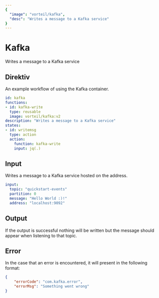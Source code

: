 ```yaml
---
{
  "image": "vorteil/kafka",
  "desc": "Writes a message to a Kafka service"
}
---
```


# Kafka

Writes a message to a Kafka service


## Direktiv

An example workflow of using the Kafka container.

```yaml
id: kafka
functions:
- id: kafka-write
  type: reusable
  image: vorteil/kafka:v2
description: "Writes a message to a Kafka service"
states:
- id: writemsg
  type: action
  action:
    function: kafka-write
    input: jq(.)
```

## Input

Writes a message to a Kafka service hosted on the address.

```yaml
input:
  topic: "quickstart-events"
  partition: 0
  message: "Hello World :)!"
  address: "localhost:9092"
```

## Output

If the output is successful nothing will be written but the message should appear when listening to that topic.

## Error

In the case that an error is encountered, it will present in the following format:

```json
{
    "errorCode": "com.kafka.error",
    "errorMsg": "Something went wrong"
}
```
